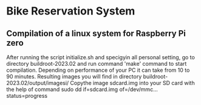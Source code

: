 # Bike Reservation System
## Compilation of a linux system for Raspberry Pi zero

After running the script initialize.sh and specigyin all personal setting, go to directory buildroot-2023.02
and run command 'make' command to start compilation. Depending on performance of your PC it can take 
from 10 to 90 minutes. Resulting images you will find in directory buildroot-2023.02/output/imagesi/
Copythe image sdcard.img into your SD card with the help of command
sudo dd if=sdcard.img of=/dev/mmc... status=progress
